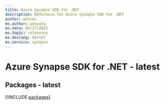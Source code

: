 ```yaml
---
title: Azure Synapse SDK for .NET
description: Reference for Azure Synapse SDK for .NET
author: wonner
ms.author: wanyang
ms.data: 04/17/2023
ms.topic: reference
ms.devlang: dotnet
ms.service: synapse
---
```

# Azure Synapse SDK for .NET - latest
## Packages - latest
[!INCLUDE [packages](synapse-index.md)]